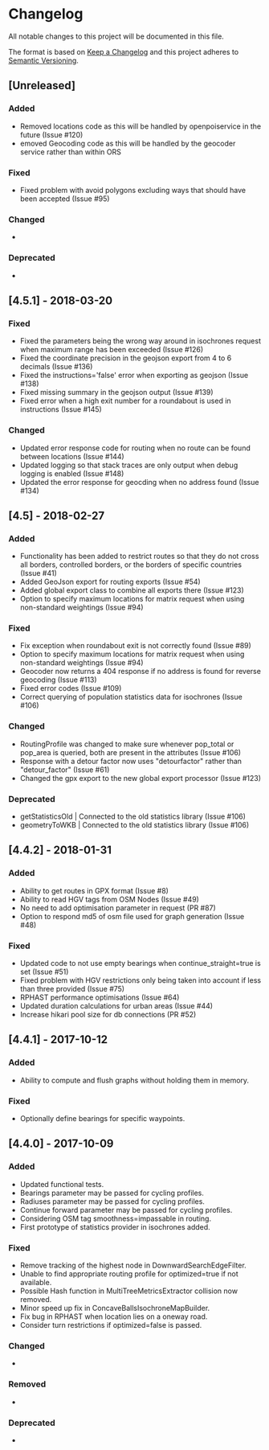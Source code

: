 # Changelog
All notable changes to this project will be documented in this file.

The format is based on [Keep a Changelog](http://keepachangelog.com/en/1.0.0/)
and this project adheres to [Semantic Versioning](http://semver.org/spec/v2.0.0.html).

## [Unreleased]
### Added
- Removed locations code as this will be handled by openpoiservice in the future (Issue #120)
- emoved Geocoding code as this will be handled by the geocoder service rather than within ORS

### Fixed
- Fixed problem with avoid polygons excluding ways that should have been accepted (Issue #95)

### Changed
-

### Deprecated
-

## [4.5.1] - 2018-03-20
### Fixed
- Fixed the parameters being the wrong way around in isochrones request when maximum range has been exceeded (Issue #126)
- Fixed the coordinate precision in the geojson export from 4 to 6 decimals (Issue #136)
- Fixed the instructions='false' error when exporting as geojson (Issue #138)
- Fixed missing summary in the geojson output (Issue #139)
- Fixed error when a high exit number for a roundabout is used in instructions (Issue #145)

### Changed
- Updated error response code for routing when no route can be found between locations (Issue #144)
- Updated logging so that stack traces are only output when debug logging is enabled (Issue #148)
- Updated the error response for geocding when no address found (Issue #134)


## [4.5] - 2018-02-27
### Added
- Functionality has been added to restrict routes so that they do not cross all borders, controlled borders, or the borders of specific countries (Issue #41)
- Added GeoJson export for routing exports (Issue #54)
- Added global export class to combine all exports there (Issue #123)
- Option to specify maximum locations for matrix request when using non-standard weightings (Issue #94)

### Fixed
- Fix exception when roundabout exit is not correctly found (Issue #89)
- Option to specify maximum locations for matrix request when using non-standard weightings (Issue #94)
- Geocoder now returns a 404 response if no address is found for reverse geocoding (Issue #113)
- Fixed error codes (Issue #109)
- Correct querying of population statistics data for isochrones (Issue #106)

### Changed
- RoutingProfile was changed to make sure whenever pop_total or pop_area is queried, both are present in the attributes (Issue #106)
- Response with a detour factor now uses "detourfactor" rather than "detour_factor" (Issue #61)
- Changed the gpx export to the new global export processor (Issue #123)

### Deprecated
- getStatisticsOld | Connected to the old statistics library (Issue #106)
- geometryToWKB | Connected to the old statistics library (Issue #106)

## [4.4.2] - 2018-01-31
### Added
- Ability to get routes in GPX format (Issue #8)
- Ability to read HGV tags from OSM Nodes (Issue #49)
- No need to add optimisation parameter in request (PR #87)
- Option to respond md5 of osm file used for graph generation (Issue #48)

### Fixed
- Updated code to not use empty bearings when continue_straight=true is set (Issue #51)
- Fixed problem with HGV restrictions only being taken into account if less than three provided (Issue #75)
- RPHAST performance optimisations (Issue #64)
- Updated duration calculations for urban areas (Issue #44)
- Increase hikari pool size for db connections (PR #52)

## [4.4.1] - 2017-10-12

### Added
- Ability to compute and flush graphs without holding them in memory.

### Fixed
- Optionally define bearings for specific waypoints.

## [4.4.0] - 2017-10-09
### Added
- Updated functional tests.
- Bearings parameter may be passed for cycling profiles.
- Radiuses parameter may be passed for cycling profiles.
- Continue forward parameter may be passed for cycling profiles.
- Considering OSM tag smoothness=impassable in routing.
- First prototype of statistics provider in isochrones added.

### Fixed
- Remove tracking of the highest node in DownwardSearchEdgeFilter.
- Unable to find appropriate routing profile for optimized=true if not available.
- Possible Hash function in MultiTreeMetricsExtractor collision now removed.
- Minor speed up fix in ConcaveBallsIsochroneMapBuilder.
- Fix bug in RPHAST when location lies on a oneway road.
- Consider turn restrictions if optimized=false is passed.

### Changed
- 

### Removed
- 

### Deprecated
- 

